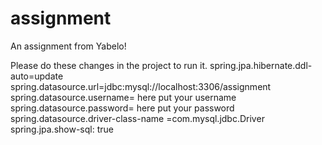 # assignment
An assignment from Yabelo!


   Please do these changes in the project to run it.
spring.jpa.hibernate.ddl-auto=update
spring.datasource.url=jdbc:mysql://localhost:3306/assignment
spring.datasource.username=  here put your username
spring.datasource.password= here put your password
spring.datasource.driver-class-name =com.mysql.jdbc.Driver
spring.jpa.show-sql: true
